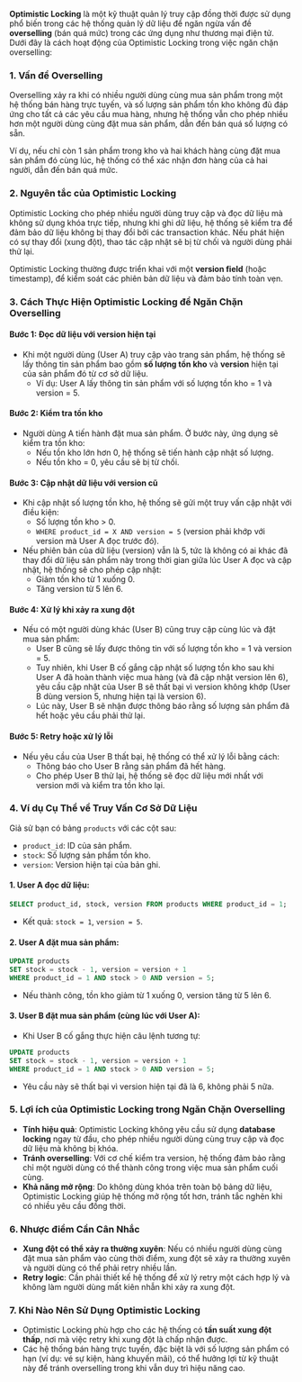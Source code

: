 **Optimistic Locking** là một kỹ thuật quản lý truy cập đồng thời được sử dụng phổ biến trong các hệ thống quản lý dữ liệu để ngăn ngừa vấn đề **overselling** (bán quá mức) trong các ứng dụng như thương mại điện tử. Dưới đây là cách hoạt động của Optimistic Locking trong việc ngăn chặn overselling:

### 1. **Vấn đề Overselling**
Overselling xảy ra khi có nhiều người dùng cùng mua sản phẩm trong một hệ thống bán hàng trực tuyến, và số lượng sản phẩm tồn kho không đủ đáp ứng cho tất cả các yêu cầu mua hàng, nhưng hệ thống vẫn cho phép nhiều hơn một người dùng cùng đặt mua sản phẩm, dẫn đến bán quá số lượng có sẵn.

Ví dụ, nếu chỉ còn 1 sản phẩm trong kho và hai khách hàng cùng đặt mua sản phẩm đó cùng lúc, hệ thống có thể xác nhận đơn hàng của cả hai người, dẫn đến bán quá mức.

### 2. **Nguyên tắc của Optimistic Locking**
Optimistic Locking cho phép nhiều người dùng truy cập và đọc dữ liệu mà không sử dụng khóa trực tiếp, nhưng khi ghi dữ liệu, hệ thống sẽ kiểm tra để đảm bảo dữ liệu không bị thay đổi bởi các transaction khác. Nếu phát hiện có sự thay đổi (xung đột), thao tác cập nhật sẽ bị từ chối và người dùng phải thử lại.

Optimistic Locking thường được triển khai với một **version field** (hoặc timestamp), để kiểm soát các phiên bản dữ liệu và đảm bảo tính toàn vẹn.

### 3. **Cách Thực Hiện Optimistic Locking để Ngăn Chặn Overselling**

#### Bước 1: **Đọc dữ liệu với version hiện tại**
- Khi một người dùng (User A) truy cập vào trang sản phẩm, hệ thống sẽ lấy thông tin sản phẩm bao gồm **số lượng tồn kho** và **version** hiện tại của sản phẩm đó từ cơ sở dữ liệu.
  - Ví dụ: User A lấy thông tin sản phẩm với số lượng tồn kho = 1 và version = 5.

#### Bước 2: **Kiểm tra tồn kho**
- Người dùng A tiến hành đặt mua sản phẩm. Ở bước này, ứng dụng sẽ kiểm tra tồn kho:
  - Nếu tồn kho lớn hơn 0, hệ thống sẽ tiến hành cập nhật số lượng.
  - Nếu tồn kho = 0, yêu cầu sẽ bị từ chối.

#### Bước 3: **Cập nhật dữ liệu với version cũ**
- Khi cập nhật số lượng tồn kho, hệ thống sẽ gửi một truy vấn cập nhật với điều kiện:
  - Số lượng tồn kho > 0.
  - `WHERE product_id = X AND version = 5` (version phải khớp với version mà User A đọc trước đó).
- Nếu phiên bản của dữ liệu (version) vẫn là 5, tức là không có ai khác đã thay đổi dữ liệu sản phẩm này trong thời gian giữa lúc User A đọc và cập nhật, hệ thống sẽ cho phép cập nhật:
  - Giảm tồn kho từ 1 xuống 0.
  - Tăng version từ 5 lên 6.

#### Bước 4: **Xử lý khi xảy ra xung đột**
- Nếu có một người dùng khác (User B) cũng truy cập cùng lúc và đặt mua sản phẩm:
  - User B cũng sẽ lấy được thông tin với số lượng tồn kho = 1 và version = 5.
  - Tuy nhiên, khi User B cố gắng cập nhật số lượng tồn kho sau khi User A đã hoàn thành việc mua hàng (và đã cập nhật version lên 6), yêu cầu cập nhật của User B sẽ thất bại vì version không khớp (User B dùng version 5, nhưng hiện tại là version 6).
  - Lúc này, User B sẽ nhận được thông báo rằng số lượng sản phẩm đã hết hoặc yêu cầu phải thử lại.

#### Bước 5: **Retry hoặc xử lý lỗi**
- Nếu yêu cầu của User B thất bại, hệ thống có thể xử lý lỗi bằng cách:
  - Thông báo cho User B rằng sản phẩm đã hết hàng.
  - Cho phép User B thử lại, hệ thống sẽ đọc dữ liệu mới nhất với version mới và kiểm tra tồn kho lại.

### 4. **Ví dụ Cụ Thể về Truy Vấn Cơ Sở Dữ Liệu**
Giả sử bạn có bảng `products` với các cột sau:
- `product_id`: ID của sản phẩm.
- `stock`: Số lượng sản phẩm tồn kho.
- `version`: Version hiện tại của bản ghi.

#### 1. User A đọc dữ liệu:
```sql
SELECT product_id, stock, version FROM products WHERE product_id = 1;
```
- Kết quả: `stock = 1`, `version = 5`.

#### 2. User A đặt mua sản phẩm:
```sql
UPDATE products
SET stock = stock - 1, version = version + 1
WHERE product_id = 1 AND stock > 0 AND version = 5;
```
- Nếu thành công, tồn kho giảm từ 1 xuống 0, version tăng từ 5 lên 6.

#### 3. User B đặt mua sản phẩm (cùng lúc với User A):
- Khi User B cố gắng thực hiện câu lệnh tương tự:
```sql
UPDATE products
SET stock = stock - 1, version = version + 1
WHERE product_id = 1 AND stock > 0 AND version = 5;
```
- Yêu cầu này sẽ thất bại vì version hiện tại đã là 6, không phải 5 nữa.

### 5. **Lợi ích của Optimistic Locking trong Ngăn Chặn Overselling**
- **Tính hiệu quả**: Optimistic Locking không yêu cầu sử dụng **database locking** ngay từ đầu, cho phép nhiều người dùng cùng truy cập và đọc dữ liệu mà không bị khóa.
- **Tránh overselling**: Với cơ chế kiểm tra version, hệ thống đảm bảo rằng chỉ một người dùng có thể thành công trong việc mua sản phẩm cuối cùng.
- **Khả năng mở rộng**: Do không dùng khóa trên toàn bộ bảng dữ liệu, Optimistic Locking giúp hệ thống mở rộng tốt hơn, tránh tắc nghẽn khi có nhiều yêu cầu đồng thời.

### 6. **Nhược điểm Cần Cân Nhắc**
- **Xung đột có thể xảy ra thường xuyên**: Nếu có nhiều người dùng cùng đặt mua sản phẩm vào cùng thời điểm, xung đột sẽ xảy ra thường xuyên và người dùng có thể phải retry nhiều lần.
- **Retry logic**: Cần phải thiết kế hệ thống để xử lý retry một cách hợp lý và không làm người dùng mất kiên nhẫn khi xảy ra xung đột.

### 7. **Khi Nào Nên Sử Dụng Optimistic Locking**
- Optimistic Locking phù hợp cho các hệ thống có **tần suất xung đột thấp**, nơi mà việc retry khi xung đột là chấp nhận được.
- Các hệ thống bán hàng trực tuyến, đặc biệt là với số lượng sản phẩm có hạn (ví dụ: vé sự kiện, hàng khuyến mãi), có thể hưởng lợi từ kỹ thuật này để tránh overselling trong khi vẫn duy trì hiệu năng cao.
